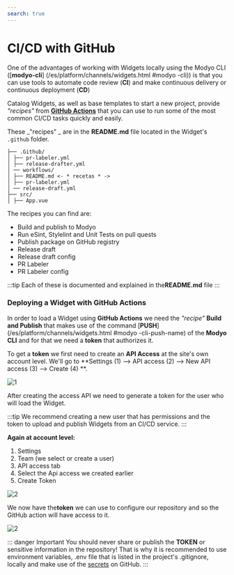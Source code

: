 ```yaml
---
search: true
---
```


# CI/CD with GitHub

One of the advantages of working with Widgets locally using the Modyo CLI ([**modyo-cli**] (/es/platform/channels/widgets.html #modyo -cli)) is that you can use tools to automate code review (**CI**) and make continuous delivery or continuous deployment (**CD**)

Catalog Widgets, as well as base templates to start a new project, provide _"recipes"_ from [**GitHub Actions**](https://GitHub.com/features/actions) that you can use to run some of the most common CI/CD tasks quickly and easily.

These _"recipes" _ are in the **README.md** file located in the Widget's `.github` folder.

```treeview{1,5}
├── .Github/
│ ├── pr-labeler.yml
│ ├── release-drafter.yml
│ ── workflows/
│ ├── README.md <- * recetas * -> 
│ ├── pr-labeler.yml
│ ── release-draft.yml
├── src/
│ ├── App.vue
```

The recipes you can find are:

- Build and publish to Modyo
- Run eSint, Stylelint and Unit Tests on pull quests
- Publish package on GitHub registry
- Release draft
- Release draft config
- PR Labeler
- PR Labeler config

:::tip
Each of these is documented and explained in the**README.md** file
:::

### Deploying a Widget with GitHub Actions

In order to load a Widget using **GitHub Actions** we need the _"recipe"_ **Build and Publish** that makes use of the command [**PUSH**](/es/platform/channels/widgets.html #modyo -cli-push-name) of the **Modyo CLI** and for that we need a **token** that authorizes it.

To get a **token** we first need to create an **API Access** at the site's own account level. We'll go to **Settings (1) —> API access (2) —> New API access (3) —> Create (4) **.

![1](/assets/img/widgets/ci-cd/1.png)

After creating the access API we need to generate a token for the user who will load the Widget.

:::tip
We recommend creating a new user that has permissions and the token to upload and publish Widgets from an CI/CD service.
:::

**Again at account level:**

1. Settings
2. Team (we select or create a user)
3. API access tab
4. Select the Api access we created earlier
5. Create Token

![2](/assets/img/widgets/ci-cd/2.png)

We now have the**token** we can use to configure our repository and so the GitHub action will have access to it.

![2](/assets/img/widgets/ci-cd/3.png)

::: danger
Important You should never share or publish the **TOKEN** or sensitive information in the repository! That is why it is recommended to use environment variables, .env file that is listed in the project's .gitignore, locally and make use of the [secrets](https://docs.GitHub.com/actions/reference/encrypted-secrets) on GitHub.
:::
